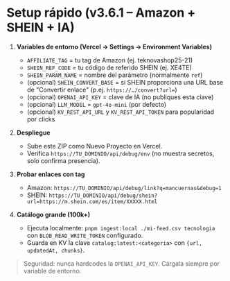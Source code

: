 # Setup rápido (v3.6.1 – Amazon + SHEIN + IA)

1) **Variables de entorno (Vercel → Settings → Environment Variables)**
   - `AFFILIATE_TAG` = tu tag de Amazon (ej. teknovashop25-21)
   - `SHEIN_REF_CODE` = tu código de referido SHEIN (ej. XE4TE)
   - `SHEIN_PARAM_NAME` = nombre del parámetro (normalmente `ref`)
   - (opcional) `SHEIN_CONVERT_BASE` = si SHEIN proporciona una URL base de "Convertir enlace" (p.ej. `https://…/convert?url=`)
   - (opcional) `OPENAI_API_KEY` = clave de IA (no publiques esta clave)
   - (opcional) `LLM_MODEL` = `gpt-4o-mini` (por defecto)
   - (opcional) `KV_REST_API_URL` y `KV_REST_API_TOKEN` para popularidad por clicks

2) **Despliegue**
   - Sube este ZIP como Nuevo Proyecto en Vercel.
   - Verifica `https://TU_DOMINIO/api/debug/env` (no muestra secretos, solo confirma presencia).

3) **Probar enlaces con tag**
   - Amazon: `https://TU_DOMINIO/api/debug/link?q=mancuernas&debug=1`
   - SHEIN: `https://TU_DOMINIO/api/debug/shein?url=https://m.shein.com/es/item/XXXXX.html`

4) **Catálogo grande (100k+)**
   - Ejecuta localmente: `pnpm ingest:local ./mi-feed.csv tecnologia` con `BLOB_READ_WRITE_TOKEN` configurado.
   - Guarda en KV la clave `catalog:latest:<categoria>` con `{url, updatedAt, chunks}`.

> Seguridad: nunca hardcodes la `OPENAI_API_KEY`. Cárgala siempre por variable de entorno.
